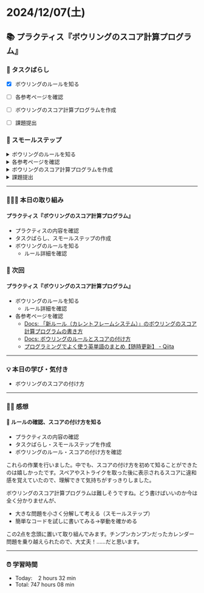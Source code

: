 # 2024/12/07(土)

## 📚 プラクティス『ボウリングのスコア計算プログラム』


### 🧩 タスクばらし
- [x] ボウリングのルールを知る
- [ ] 各参考ページを確認
- [ ] ボウリングのスコア計算プログラムを作成
- [ ] 課題提出


### 🐾 スモールステップ
<details><summary>ボウリングのルールを知る</summary>

- [x] ルール詳細を確認
</details>

<details><summary>各参考ページを確認</summary>

- [ ] [Docs: 「新ルール（カレントフレームシステム）」のボウリングのスコア計算プログラムの書き方](https://bootcamp.fjord.jp/pages/249)
- [ ] [Docs: ボウリングのルールとスコアの付け方](https://bootcamp.fjord.jp/pages/619)
- [ ] [プログラミングでよく使う英単語のまとめ【随時更新】 - Qiita](https://qiita.com/Ted-HM/items/7dde25dcffae4cdc7923)
</details>

<details><summary>ボウリングのスコア計算プログラムを作成</summary>

- [ ] ボウリングのスコア計算プログラムを作成
</details>

<details><summary>課題提出</summary>

- [ ] ボウリングのスコア計算プログラムを Pull Request として提出
   - [ ] Terminal で実行した結果を**テキスト**で提出物本文に貼り付ける
   - [ ] 「プログラム実行の例」にある入力例全て実行結果をスクリーンショットで貼り付ける
   - [ ] rubocop-fjord のチェックが全てパスした内容をスクリーンショットで貼り付ける
</details>


------------


### 🧑🏻‍💻 本日の取り組み
#### プラクティス『ボウリングのスコア計算プログラム』
- プラクティスの内容を確認
- タスクばらし、スモールステップの作成
- ボウリングのルールを知る
   - ルール詳細を確認


### 🎯 次回
#### プラクティス『ボウリングのスコア計算プログラム』
- ボウリングのルールを知る
   - ルール詳細を確認
- 各参考ページを確認
   - [Docs: 「新ルール（カレントフレームシステム）」のボウリングのスコア計算プログラムの書き方](https://bootcamp.fjord.jp/pages/249)
   - [Docs: ボウリングのルールとスコアの付け方](https://bootcamp.fjord.jp/pages/619)
   - [プログラミングでよく使う英単語のまとめ【随時更新】 - Qiita](https://qiita.com/Ted-HM/items/7dde25dcffae4cdc7923)


------------


### 💡 本日の学び・気付き
- ボウリングのスコアの付け方


------------


### ✍🏻 感想
#### 🎳 ルールの確認、スコアの付け方を知る
- プラクティスの内容の確認
- タスクばらし・スモールステップを作成
- ボウリングのルール・スコアの付け方を確認

これらの作業を行いました。中でも、スコアの付け方を初めて知ることができたのは嬉しかったです。スペアやストライクを取った後に表示されるスコアに違和感を覚えていたので、理解できて気持ちがすっきりしました。

ボウリングのスコア計算プログラムは難しそうですね。どう書けばいいのか今は全く分かりませんが、

- 大きな問題を小さく分解して考える（スモールステップ）
- 簡単なコードを試しに書いてみる→挙動を確かめる

この2点を念頭に置いて取り組んでみます。チンプンカンプンだったカレンダー問題を乗り越えられたので、大丈夫！......だと思います。


------------


### ⏰ 学習時間
- Today:&nbsp;&nbsp;&nbsp; 2 hours 32 min
- Total: 747 hours 08 min
